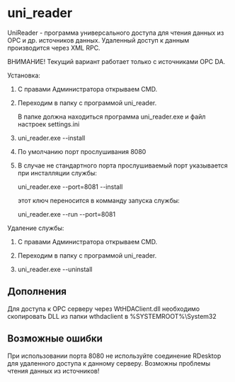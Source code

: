 # uni_reader
UniReader - программа универсального доступа для чтения данных из OPC и др. источников данных. Удаленный доступ к данным производится через XML RPC. 

ВНИМАНИЕ! Текущий вариант работает только с источниками OPC DA.

Установка:

1. С правами Администратора открываем CMD.

2. Переходим в папку с программой uni_reader.

    В папке должна находиться программа uni_reader.exe и файл настроек settings.ini

3. uni_reader.exe --install

4. По умолчанию порт прослушивания 8080

5. В случае не стандартного порта прослушиваемый порт указывается при инсталляции службы:

    uni_reader.exe --port=8081 --install

    этот ключ переносится в комманду запуска службы:

    uni_reader.exe --run --port=8081

Удаление службы:

1. С правами Администратора открываем CMD.

2. Переходим в папку с программой uni_reader.

3. uni_reader.exe --uninstall

## Дополнения
Для доступа к OPC серверу через WtHDAClient.dll необходимо скопировать DLL из папки wthdaclient в %SYSTEMROOT%\System32

## Возможные ошибки
При использовании порта 8080 не используйте соединение RDesktop для удаленного доступа к данному серверу. 
Возможны проблемы чтения данных из источников!
